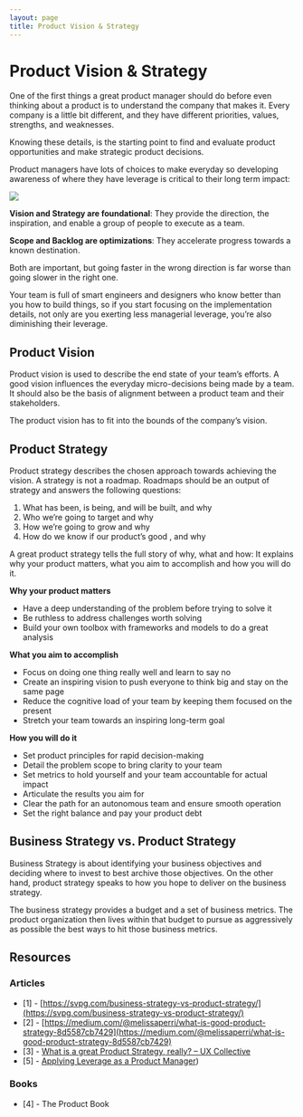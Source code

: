 ```yaml
---
layout: page
title: Product Vision & Strategy 
---
```


# Product Vision & Strategy 

One of the first things a great product manager should do before even thinking about a product is to understand the company that makes it. Every company is a little bit different, and they have different priorities, values, strengths, and weaknesses. 

Knowing these details, is the starting point to find and evaluate product opportunities and make strategic product decisions.

Product managers have lots of choices to make everyday so developing awareness of where they have leverage is critical to their long term impact:

<div class="img">
  
  ![](images/product_vision_and_strategy_pyramid.png)

</div>

**Vision and Strategy are foundational**: They provide the direction, the inspiration, and enable a group of people to execute as a team.

**Scope and Backlog are optimizations**: They accelerate progress towards a known destination.

Both are important, but going faster in the wrong direction is far worse than going slower in the right one.

Your team is full of smart engineers and designers who know better than you how to build things, so if you start focusing on the implementation details, not only are you exerting less managerial leverage, you’re also diminishing their leverage.

## Product Vision

Product vision is used to describe the end state of your team’s efforts. A good vision influences the everyday micro-decisions being made by a team. It should also be the basis of alignment between a product team and their stakeholders.

The product vision has to fit into the bounds of the company’s vision.

## Product Strategy

Product strategy describes the chosen approach towards achieving the vision. A strategy is not a roadmap. Roadmaps should be an output of strategy and answers the following questions: 

1. What has been, is being, and will be built, and why
2. Who we’re going to target and why
3. How we’re going to grow and why
4. How do we know if our product’s good , and why

A great product strategy tells the full story of why, what and how: It explains why your product matters, what you aim to accomplish and how you will do it.

**Why your product matters**
- Have a deep understanding of the problem before trying to solve it
- Be ruthless to address challenges worth solving
- Build your own toolbox with frameworks and models to do a great analysis

**What you aim to accomplish**
- Focus on doing one thing really well and learn to say no
- Create an inspiring vision to push everyone to think big and stay on the same page
- Reduce the cognitive load of your team by keeping them focused on the present
- Stretch your team towards an inspiring long-term goal

**How you will do it**
- Set product principles for rapid decision-making
- Detail the problem scope to bring clarity to your team
- Set metrics to hold yourself and your team accountable for actual impact
- Articulate the results you aim for
- Clear the path for an autonomous team and ensure smooth operation
- Set the right balance and pay your product debt

## Business Strategy vs. Product Strategy

Business Strategy is about identifying your business objectives and deciding where to invest to best archive those objectives. On the other hand, product strategy speaks to how you hope to deliver on the business strategy.

The business strategy provides a budget and a set of business metrics. The product organization then lives within that budget to pursue as aggressively as possible the best ways to hit those business metrics.

## Resources
### Articles
- [1] -  [https://svpg.com/business-strategy-vs-product-strategy/](https://svpg.com/business-strategy-vs-product-strategy/) 
- [2] - [https://medium.com/@melissaperri/what-is-good-product-strategy-8d5587cb7429](https://medium.com/@melissaperri/what-is-good-product-strategy-8d5587cb7429) 
- [3] - [What is a great Product Strategy, really? – UX Collective](https://uxdesign.cc/what-is-a-great-product-strategy-really-d22b14d54e8)
- [5] - [Applying Leverage as a Product Manager](https://blackboxofpm.com/applying-leverage-as-a-product-manager-ffad4a99db24))

### Books
- [4] - The Product Book